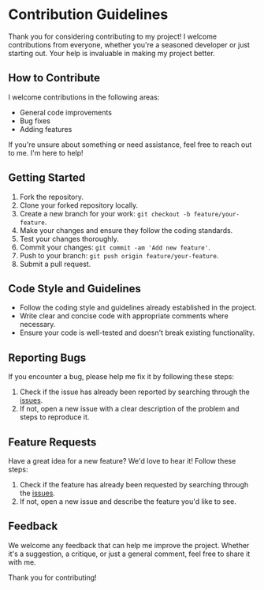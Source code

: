 # Contribution Guidelines

Thank you for considering contributing to my project!
I welcome contributions from everyone, whether you're a seasoned developer or just starting out.
Your help is invaluable in making my project better.

## How to Contribute

I welcome contributions in the following areas:

- General code improvements
- Bug fixes
- Adding features

If you're unsure about something or need assistance, feel free to reach out to me. I'm here to help!

## Getting Started

1. Fork the repository.
2. Clone your forked repository locally.
3. Create a new branch for your work: `git checkout -b feature/your-feature`.
4. Make your changes and ensure they follow the coding standards.
5. Test your changes thoroughly.
6. Commit your changes: `git commit -am 'Add new feature'`.
7. Push to your branch: `git push origin feature/your-feature`.
8. Submit a pull request.

## Code Style and Guidelines

- Follow the coding style and guidelines already established in the project.
- Write clear and concise code with appropriate comments where necessary.
- Ensure your code is well-tested and doesn't break existing functionality.

## Reporting Bugs

If you encounter a bug, please help me fix it by following these steps:

1. Check if the issue has already been reported by searching through the [issues](https://github.com/Richard-Apps/richardapps-web/issues).
2. If not, open a new issue with a clear description of the problem and steps to reproduce it.

## Feature Requests

Have a great idea for a new feature? We'd love to hear it! Follow these steps:

1. Check if the feature has already been requested by searching through the [issues](https://github.com/Richard-Apps/richardapps-web/issues).
2. If not, open a new issue and describe the feature you'd like to see.

## Feedback

We welcome any feedback that can help me improve the project. Whether it's a suggestion, a critique, or just a general comment, feel free to share it with me.

Thank you for contributing!
